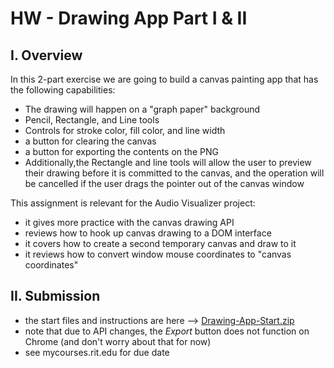 # HW - Drawing App Part I & II

## I. Overview

In this 2-part exercise we are going to build a canvas painting app that has the following capabilities:

- The drawing will happen on a "graph paper" background
- Pencil, Rectangle, and Line tools
- Controls for stroke color, fill color, and line width
- a button for clearing the canvas
- a button for exporting the contents on the PNG
- Additionally,the Rectangle and line tools will allow the user to preview their drawing before it is committed to the canvas, and the operation will be cancelled if the user drags the pointer out of the canvas window

This assignment is relevant for the Audio Visualizer project:

- it gives more practice with the canvas drawing API
- reviews how to hook up canvas drawing to a DOM interface
- it covers how to create a second temporary canvas and draw to it
- it reviews how to convert window mouse coordinates to "canvas coordinates"
  
## II. Submission

- the start files and instructions are here --> [Drawing-App-Start.zip](https://github.com/tonethar/IGME-330-Master/blob/master/notes/_files/Drawing-App-Start.zip)
- note that due to API changes, the *Export* button does not function on Chrome (and don't worry about that for now)
- see mycourses.rit.edu for due date
